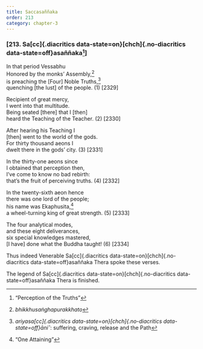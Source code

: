 ```yaml
---
title: Saccasaññaka
order: 213
category: chapter-3
---
```


### \[213. Sa[cc]{.diacritics data-state=on}[chch]{.no-diacritics data-state=off}asaññaka[^1]\]

In that period Vessabhu  
Honored by the monks’ Assembly,[^2]  
is preaching the \[Four\] Noble Truths,[^3]  
quenching \[the lust\] of the people. (1) \[2329\]

Recipient of great mercy,  
I went into that multitude.  
Being seated \[there\] that I \[then\]  
heard the Teaching of the Teacher. (2) \[2330\]

After hearing his Teaching I  
\[then\] went to the world of the gods.  
For thirty thousand aeons I  
dwelt there in the gods’ city. (3) \[2331\]

In the thirty-one aeons since  
I obtained that perception then,  
I’ve come to know no bad rebirth:  
that’s the fruit of perceiving truths. (4) \[2332\]

In the twenty-sixth aeon hence  
there was one lord of the people;  
his name was Ekaphusita,[^4]  
a wheel-turning king of great strength. (5) \[2333\]

The four analytical modes,  
and these eight deliverances,  
six special knowledges mastered,  
\[I have\] done what the Buddha taught! (6) \[2334\]

Thus indeed Venerable Sa[cc]{.diacritics data-state=on}[chch]{.no-diacritics data-state=off}asaññaka Thera spoke these verses.

The legend of Sa[cc]{.diacritics data-state=on}[chch]{.no-diacritics data-state=off}asaññaka Thera is finished.

[^1]: “Perception of the Truths”

[^2]: *bhikkhusaṅghapurakkhato*

[^3]: *ariyasa[cc]{.diacritics data-state=on}[chch]{.no-diacritics data-state=off}āniˆ*: suffering, craving, release and the Path

[^4]: “One Attaining”
